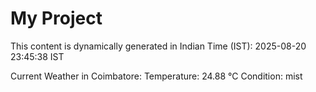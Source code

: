 # My Project

This content is dynamically generated in Indian Time (IST): 2025-08-20 23:45:38 IST


Current Weather in Coimbatore:
Temperature: 24.88 °C
Condition: mist
